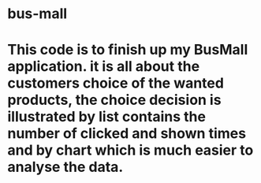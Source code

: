 # bus-mall
# This code is to finish up my BusMall application. it is all about the customers choice of the wanted products, the choice decision is illustrated by list contains the number of clicked and shown times and by chart which is much easier to analyse the data.
